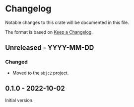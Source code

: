# Changelog

Notable changes to this crate will be documented in this file.

The format is based on [Keep a Changelog](https://keepachangelog.com/en/1.0.0/).

## Unreleased - YYYY-MM-DD

### Changed
- Moved to the `objc2` project.


## 0.1.0 - 2022-10-02

Initial version.
